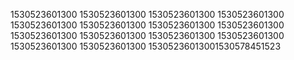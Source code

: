 1530523601300
1530523601300
1530523601300
1530523601300
1530523601300
1530523601300
1530523601300
1530523601300
1530523601300
1530523601300
1530523601300
1530523601300
1530523601300
1530523601300
15305236013001530578451523